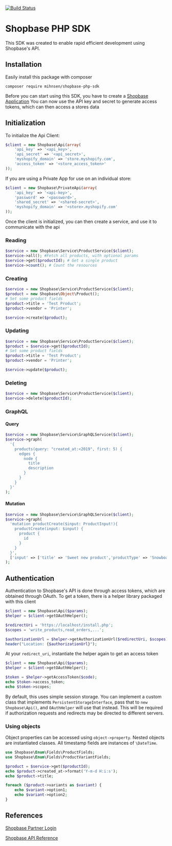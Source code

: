 [![Build Status](https://travis-ci.org/robwittman/shopify-php-sdk.svg?branch=master)](https://travis-ci.org/robwittman/shopify-php-sdk)

# Shopbase PHP SDK

This SDK was created to enable rapid efficient development using Shopbase's API.

## Installation

Easily install this package with composer

```shell
composer require mihnsen/shopbase-php-sdk
```

Before you can start using this SDK, you have to create a <a href="https://partners.shopify.com/">Shopbase Application</a>
You can now use the API key and secret to generate access tokens, which can then access a stores data

## Initialization

To initialize the Api Client:

```php
$client = new Shopbase\Api(array(
    'api_key' => '<api_key>',
    'api_secret' => '<api_secret>',
    'myshopify_domain' => 'store.myshopify.com',
    'access_token' => '<store_access_token>'
));
```

If you are using a Private App for use on an individual store:
```php
$client = new Shopbase\PrivateApi(array(
    'api_key' => '<api-key>',
    'password' => '<password>',
    'shared_secret' => '<shared-secret>',
    'myshopify_domain' => '<store>.myshopify.com'
));
```

Once the client is initialized, you can then create a service, and use it to communicate with the api

### Reading

```php
$service = new Shopbase\Service\ProductService($client);
$service->all(); #Fetch all products, with optional params
$service->get($productId); # Get a single product
$service->count(); # Count the resources
```

### Creating

```php
$service = new Shopbase\Service\ProductService($client);
$product = new Shopbase\Object\Product();
# Set some product fields
$product->title = 'Test Product';
$product->vendor = 'Printer';

$service->create($product);
```

### Updating

```php
$service = new Shopbase\Service\ProductService($client);
$product = $service->get($productId);
# Set some product fields
$product->title = 'Test Product';
$product->vendor = 'Printer';

$service->update($product);
```

### Deleting
```php
$service = new Shopbase\Service\ProductService($client);
$service->delete($productId);
```

### GraphQL

#### Query
```php
$service = new Shopbase\Service\GraphQLService($client);
$service->graph(
  '{
    products(query: "created_at:<2019", first: 5) {
      edges {
        node {
          title
          description
        }
      }
    }
  }'
);
```

#### Mutation
```php
$service = new Shopbase\Service\GraphQLService($client);
$service->graph(
  'mutation productCreate($input: ProductInput!){
    productCreate(input: $input) {
      product {
        id
      }
    }
  }',
  ['input' => ['title' => 'Sweet new product','productType' => 'Snowboard','vendor' => 'JadedPixel']]
);
```

## Authentication

Authentication to Shopbase's API is done through access tokens, which are obtained through OAuth. To get a
token, there is a helper library packaged with this client

```php
$client = new Shopbase\Api($params);
$helper = $client->getOAuthHelper();

$redirectUri = 'https://localhost/install.php';
$scopes = 'write_products,read_orders,...';

$authorizationUrl = $helper->getAuthorizationUrl($redirectUri, $scopes);
header("Location: {$authorizationUrl}");
```

At your `redirect_uri`, instantiate the helper again to get an access token
```php
$client = new Shopbase\Api($params);
$helper = $client->getOAuthHelper();

$token = $helper->getAccessToken($code);
echo $token->access_token;
echo $token->scopes;
```

By default, this uses simple session storage. You can implement a custom class that implements `PersistentStorageInterface`,
pass that to `new Shopbase\Api()`, and `OAuthHelper` will use that instead. This will be required if authorization requests and
redirects may be directed to different servers.

### Using objects

Object properties can be accessed using `object->property`. Nested objects are instantiated classes. All timestamp fields are instances of `\DateTime`.

```php
use Shopbase\Enum\Fields\ProductFields;
use Shopbase\Enum\Fields\ProductVariantFields;

$product = $service->get($productId);
echo $product->created_at->format('Y-m-d H:i:s');
echo $product->title;

foreach ($product->variants as $variant) {
    echo $variant->option1;
    echo $variant->option2;
}
```

## References

[Shopbase Partner Login](https://partners.shopify.com)

[Shopbase API Reference](https://help.shopify.com/api/reference)
